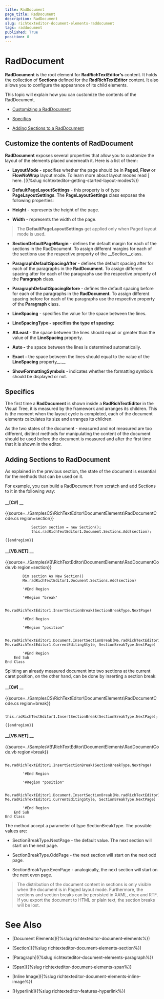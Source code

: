 ```yaml
---
title: RadDocument
page_title: RadDocument
description: RadDocument
slug: richtexteditor-document-elements-raddocument
tags: raddocument
published: True
position: 0
---
```


# RadDocument



__RadDocument__ is the root element for __RadRichTextEditor's__ content. It holds the collection of __Sections__ 
        defined for the __RadRichTextEditor__ content. It also allows you to configure the appearance of its child elements.
      

This topic will explain how you can customize the contents of the RadDocument.

* [Customizing a RadDocument](#customize-the-contents-of-raddocument)

* [Specifics](#specifics)

* [Adding Sections to a RadDocument](#adding-sections-to-raddocument)

## Customize the contents of RadDocument

__RadDocument__ exposes several properties that allow you to customize the layout of the elements placed underneath it. Here is a list of them:
        

* __LayoutMode__ - specifies whether the page should be in __Paged__, __Flow__ or 
              __FlowNoWrap__ layout mode. To learn more about layout modes read   [
                here.
              ]({%slug richtexteditor-getting-started-layout-modes%})

* __DefaultPageLayoutSettings__ - this property is of type __PageLayoutSettings__. The 
              __PageLayoutSettings__ class exposes the following properties:
            

* __Height__ - represents the height of the page.
                

* __Width__ - represents the width of the page.
                

>The __DefaultPageLayoutSettings__ get applied only when Paged layout mode is used.
              

* __SectionDefaultPageMargin__ - defines the default margin for each of the sections in the RadDocument.
              To assign different margins for each of the sections use the respective property of the __Section__class.
            

* __ParagraphDefaultSpacingAfter__ - defines the default spacing after for each of the paragraphs in the 
              __RadDocument__. To assign different spacing after for each of the paragraphs use the respective property of the 
              __Paragraph__ class.
            

* __ParagraphDefaultSpacingBefore__ - defines the default spacing before for each of the paragraphs in the 
              __RadDocument__. To assign different spacing before for each of the paragraphs use the respective property of the
              __Paragraph__ class.
            

* __LineSpacing__ - specifies the value for the space between the lines.
            

* __LineSpacingType - specifies the type of spacing:__

* __AtLeast -__ the space between the lines should equal or greater than the value of the 
                  __LineSpacing__ property.
                

* __Auto -__ the space between the lines is determined automatically.
                

* __Exact -__ the space between the lines should equal to the value of the __LineSpacing__ 
                  property__.__

* __ShowFormattingSymbols__ - indicates whether the formatting symbols should be displayed or not.
            

## Specifics

The first time a __RadDocument__ is shown inside a __RadRichTextEditor__ in the Visual Tree, it is 
          measured by the framework and arranges its children.
          This is the moment when the layout cycle is completed, each of the document elements calculates its size and arranges its children.
        

As the two states of the document - measured and not measured are too different, distinct methods for manipulating the content of the document
          should be used before the document is measured and
          after the first time that it is shown in the editor.
        

## Adding Sections to RadDocument

As explained in the previous section, the state of the document is essential for the methods that can be used on it.

For example, you can build a RadDocument from scratch and add Sections to it in the following way:

#### __[C#] __

{{source=..\SamplesCS\RichTextEditor\DocumentElements\RadDocumentCode.cs region=section}}
	            
	            Section section = new Section();
	            this.radRichTextEditor1.Document.Sections.Add(section);
	            
	{{endregion}}



#### __[VB.NET] __

{{source=..\SamplesVB\RichTextEditor\DocumentElements\RadDocumentCode.vb region=section}}
	
	        Dim section As New Section()
	        Me.radRichTextEditor1.Document.Sections.Add(section)
	
	        '#End Region
	
	        '#Region "break"
	
	        Me.radRichTextEditor1.InsertSectionBreak(SectionBreakType.NextPage)
	
	        '#End Region
	
	        '#Region "position"
	
	        Me.radRichTextEditor1.Document.InsertSectionBreak(Me.radRichTextEditor1.Document.CaretPosition, Me.radRichTextEditor1.CurrentEditingStyle, SectionBreakType.NextPage)
	
	        '#End Region
	    End Sub
	End Class



Splitting an already measured document into two sections at the current caret position, on the other hand, can be done by inserting a section break:

#### __[C#] __

{{source=..\SamplesCS\RichTextEditor\DocumentElements\RadDocumentCode.cs region=break}}
	            
	            this.radRichTextEditor1.InsertSectionBreak(SectionBreakType.NextPage);
	    
	{{endregion}}



#### __[VB.NET] __

{{source=..\SamplesVB\RichTextEditor\DocumentElements\RadDocumentCode.vb region=break}}
	
	        Me.radRichTextEditor1.InsertSectionBreak(SectionBreakType.NextPage)
	
	        '#End Region
	
	        '#Region "position"
	
	        Me.radRichTextEditor1.Document.InsertSectionBreak(Me.radRichTextEditor1.Document.CaretPosition, Me.radRichTextEditor1.CurrentEditingStyle, SectionBreakType.NextPage)
	
	        '#End Region
	    End Sub
	End Class



The method accept a parameter of type SectionBreakType. The possible values are:

* SectionBreakType.NextPage - the default value. The next section will start on the next page.

* SectionBreakType.OddPage - the next section will start on the next odd page.

* SectionBreakType.EvenPage - analogically, the next section will start on the next even page.

>The distribution of the document content in sections is only visible when the document is in Paged layout mode.
            Furthermore, the sections and section breaks can be persisted in XAML, docx and RTF. If you export the document to HTML or plain text, the section breaks will be lost.
          

# See Also

 * [Document Elements]({%slug richtexteditor-document-elements%})

 * [Section]({%slug richtexteditor-document-elements-section%})

 * [Paragraph]({%slug richtexteditor-document-elements-paragraph%})

 * [Span]({%slug richtexteditor-document-elements-span%})

 * [Inline Image]({%slug richtexteditor-document-elements-inline-image%})

 * [Hyperlink]({%slug richtexteditor-features-hyperlink%})
